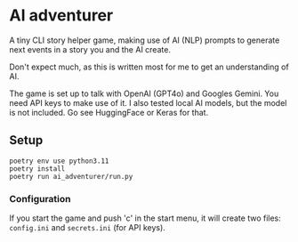 # AI adventurer

A tiny CLI story helper game, making use of AI (NLP) prompts to generate next
events in a story you and the AI create.

Don't expect much, as this is written most for me to get an understanding of
AI.

The game is set up to talk with OpenAI (GPT4o) and Googles Gemini. You need API
keys to make use of it. I also tested local AI models, but the model is not
included. Go see HuggingFace or Keras for that.


## Setup

```
poetry env use python3.11
poetry install
poetry run ai_adventurer/run.py
```

### Configuration

If you start the game and push 'c' in the start menu, it will create two files:
`config.ini` and `secrets.ini` (for API keys).

